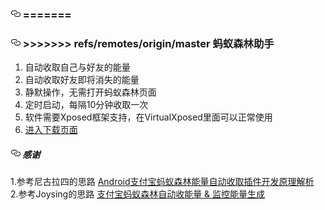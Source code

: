 ﻿<h3><a id="user-content-------蚂蚁森林助手--" class="anchor" aria-hidden="true" href="#------蚂蚁森林助手--"><svg class="octicon octicon-link" viewBox="0 0 16 16" version="1.1" width="16" height="16" aria-hidden="true"><path fill-rule="evenodd" d="M4 9h1v1H4c-1.5 0-3-1.69-3-3.5S2.55 3 4 3h4c1.45 0 3 1.69 3 3.5 0 1.41-.91 2.72-2 3.25V8.59c.58-.45 1-1.27 1-2.09C10 5.22 8.98 4 8 4H4c-.98 0-2 1.22-2 2.5S3 9 4 9zm9-3h-1v1h1c1 0 2 1.22 2 2.5S13.98 12 13 12H9c-.98 0-2-1.22-2-2.5 0-.83.42-1.64 1-2.09V6.25c-1.09.53-2 1.84-2 3.25C6 11.31 7.55 13 9 13h4c1.45 0 3-1.69 3-3.5S14.5 6 13 6z"></path></svg></a>
=======
<h3><a id="user-content-------蚂蚁森林助手--" class="anchor" aria-hidden="true" href="#------蚂蚁森林助手--"><svg class="octicon octicon-link" viewBox="0 0 16 16" version="1.1" width="16" height="16" aria-hidden="true"><path fill-rule="evenodd" d="M4 9h1v1H4c-1.5 0-3-1.69-3-3.5S2.55 3 4 3h4c1.45 0 3 1.69 3 3.5 0 1.41-.91 2.72-2 3.25V8.59c.58-.45 1-1.27 1-2.09C10 5.22 8.98 4 8 4H4c-.98 0-2 1.22-2 2.5S3 9 4 9zm9-3h-1v1h1c1 0 2 1.22 2 2.5S13.98 12 13 12H9c-.98 0-2-1.22-2-2.5 0-.83.42-1.64 1-2.09V6.25c-1.09.53-2 1.84-2 3.25C6 11.31 7.55 13 9 13h4c1.45 0 3-1.69 3-3.5S14.5 6 13 6z"></path></svg></a>
>>>>>>> refs/remotes/origin/master
  <span>
    <span>蚂蚁森林助手</span>
  </span>
</h3>
<div></div>
<ol>
  <li>
    <div></div>
    自动收取自己与好友的能量</li>
  <li>
    <div></div>
    自动收取好友即将消失的能量</li>
  <li>
    <div></div>
    静默操作，无需打开蚂蚁森林页面</li>
  <li>
    <div></div>
    定时启动，每隔10分钟收取一次</li>
  <li>
    <div></div>
    软件需要Xposed框架支持，在VirtualXposed里面可以正常使用</li>
  <li>
    <div></div>
    <a href="https://github.com/WithHades/forestHook/releases">进入下载页面</a>
  </li>
</ol>
<div></div>
<div>
  <a name="user-content-e6849fe8b0a2_2"></a>
  <a id="user-content-e6849fe8b0a2_2"></a>
  <a name="user-content-感谢"></a>
  <a id="user-content-感谢"></a>
</div>
<h5><a id="user-content---感谢" class="anchor" aria-hidden="true" href="#--感谢"><svg class="octicon octicon-link" viewBox="0 0 16 16" version="1.1" width="16" height="16" aria-hidden="true"><path fill-rule="evenodd" d="M4 9h1v1H4c-1.5 0-3-1.69-3-3.5S2.55 3 4 3h4c1.45 0 3 1.69 3 3.5 0 1.41-.91 2.72-2 3.25V8.59c.58-.45 1-1.27 1-2.09C10 5.22 8.98 4 8 4H4c-.98 0-2 1.22-2 2.5S3 9 4 9zm9-3h-1v1h1c1 0 2 1.22 2 2.5S13.98 12 13 12H9c-.98 0-2-1.22-2-2.5 0-.83.42-1.64 1-2.09V6.25c-1.09.53-2 1.84-2 3.25C6 11.31 7.55 13 9 13h4c1.45 0 3-1.69 3-3.5S14.5 6 13 6z"></path></svg></a>
  <span>感谢</span>
</h5>
<div></div>
<p>1.参考尼古拉四的思路 <a href="https://www.52pojie.cn/thread-794312-1-1.html" rel="nofollow">Android支付宝蚂蚁森林能量自动收取插件开发原理解析</a>
  <br> 2.参考Joysing的思路
  <a href="https://github.com/Joysing/AlipayAutoGetForest">支付宝蚂蚁森林自动收能量 &amp; 监控能量生成</a>
</p>
